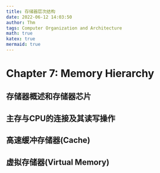 ```yaml
---
title: 存储器层次结构
date: 2022-06-12 14:03:50
author: Thm
tags: Computer Organization and Architecture 
math: true
katex: true
mermaid: true
---
```


# Chapter 7: Memory Hierarchy

## 存储器概述和存储器芯片

## 主存与CPU的连接及其读写操作

## 高速缓冲存储器(Cache)

## 虚拟存储器(Virtual Memory)

